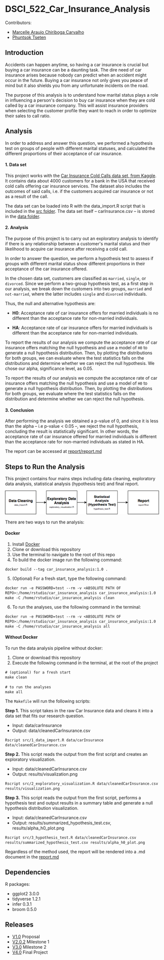 # DSCI_522_Car_Insurance_Analysis


Contributors:

- [Marcelle Araujo Chiriboga Carvalho](http://github.ubc.ca/mchirib)
- [Phuntsok Tseten](http://github.ubc.ca/ptseten)


## Introduction

Accidents can happen anytime, so having a car insurance is crucial but buying a car insurance can be a daunting task. The dire need of car insurance arises because nobody can predict when an accident might occur in the future. Buying a car insurance not only gives you peace of mind but it also shields you from any unfortunate incidents on the road.

The purpose of this analysis is to understand how marital status plays a role in influencing a person's decision to buy car insurance when they are cold called by a car insurance company. This will assist insurance providers when selecting the customer profile they want to reach in order to optimize their sales to call ratio.

## Analysis

In order to address and answer this question, we performed a hypothesis test on groups of people with different marital statuses, and calculated the different proportions of their acceptance of car insurance.

#### 1. Data set

This project works with the [Car Insurance Cold Calls data set, from Kaggle](https://www.kaggle.com/kondla/carinsurance#carInsurance_test.csv). It contains data about 4000 customers for a bank in the USA that received cold calls offering car insurance services. The dataset also includes the outcomes of said calls, i.e. if the customers acquired car insurance or not as a result of the call.

The data set can be loaded into R with the data_import.R script that is included in the [src folder](/src). The data set itself – carInsurance.csv – is stored in the [data folder](/data).

#### 2. Analysis

The purpose of this project is to carry out an exploratory analysis to identify if there is any relationship between a customer's marital status and their likelihood to acquire car insurance after receiving a cold call.

In order to answer the question, we perform a hypothesis test to assess if groups with different marital status show different proportions in their acceptance of the car insurance offered.

In the chosen data set, customers are classified as `married`, `single`, or `divorced`. Since we perform a two-group hypothesis test, as a first step in our analysis, we break down the customers into two groups, `married` and `not-married`, where the latter includes `single` and `divorced` individuals.

Thus, the null and alternative hypothesis are:

- **H0**: Acceptance rate of car insurance offers for married individuals is no different than the acceptance rate for non-married individuals.

- **HA**: Acceptance rate of car insurance offers for married individuals is different than the acceptance rate for non-married individuals.

To  report the results of our analysis we compute the acceptance rate of car insurance offers matching the null hypothesis and use a model of `H0` to generate a null hypothesis distribution. Then, by plotting the distributions for both groups, we can evaluate where the test statistics falls on the distributions and determine whether we can reject the null hypothesis. We chose our alpha, significance level, as 0.05.

To report the results of our analysis we compute the acceptance rate of car insurance offers matching the null hypothesis and use a model of `H0` to generate a null hypothesis distribution. Then, by plotting the distributions for both groups, we evaluate where the test statistics falls on the distribution and determine whether we can reject the null hypothesis.

#### 3. Conclusion

After performing the analysis we obtained a p-value of 0, and since it is less than the alpha – i.e p-value < 0.05 –, we reject the null hypothesis, concluding the result is statistically significant. In other words, the acceptance rate of car insurance offered for married individuals is different than the acceptance rate for non-married individuals as stated in HA.

The report can be accessed at [report/report.md](https://github.com/UBC-MDS/Car_Insurance_Analysis/blob/master/report/report.md)

## Steps to Run the Analysis

This project contains four mains steps including data cleaning, exploratory data analysis, statistical analysis (hypothesis test) and final report.

![](fig/Flowchart.png)

There are two ways to run the analysis:

#### Docker
1. Install [Docker](https://www.docker.com/get-started)
2. Clone or download this repository
3. Use the terminal to navigate to the root of this repo
4. To build the docker image run the following command:
```
docker build --tag car_insurance_analysis:1.0 .
```

5. (Optional) For a fresh start, type the following command:
```
docker run -e PASSWORD=test --rm -v <ABSOLUTE PATH OF REPO>:/home/rstudio/car_insurance_analysis car_insurance_analysis:1.0 make -C /home/rstudio/car_insurance_analysis clean
```

6. To run the analyses, use the following command in the terminal:
```
docker run -e PASSWORD=test --rm -v <ABSOLUTE PATH OF REPO>:/home/rstudio/car_insurance_analysis car_insurance_analysis:1.0 make -C /home/rstudio/car_insurance_analysis all
```

#### Without Docker
To run the data analysis pipeline without docker:
1. Clone or download this repository
2. Execute the following command in the terminal, at the root of the project

```
# (optional) for a fresh start
make clean

# to run the analyses
make all
```
The `Makefile` will run the following scripts:

**Step 1.** This script takes in the raw Car Insurance data and cleans it into a data set that fits our research question.
- Input: data/carInsurance
- Output: data/cleanedCarInsurance.csv
```
Rscript src/1_data_import.R data/carInsurance data/cleanedCarInsurance.csv
```

**Step 2.** This script reads the output from the first script and creates an exploratory visualization.
- Input: data/cleanedCarInsurance.csv
- Output: results/visualization.png
```
Rscript src/2_exploratory_visualization.R data/cleanedCarInsurance.csv results/visualization.png
```

**Step 3.** This script reads the output from the first script, performs a hypothesis test and output results in a summary table and generate a null hypothesis distribution visualization.
- Input: data/cleanedCarInsurance.csv
- Output: results/summarized_hypothesis_test.csv, results/alpha_h0_plot.png
```
Rscript src/3_hypothesis_test.R data/cleanedCarInsurance.csv results/summarized_hypothesis_test.csv results/alpha_h0_plot.png
```


Regardless of the method used, the report will be rendered into a .md document in the [report.md](https://github.com/UBC-MDS/Car_Insurance_Analysis/blob/master/report/report.md)

## Dependencies

R packages:

- ggplot2 3.0.0
- tidyverse 1.2.1
- infer 0.3.1
- broom 0.5.0


## Releases
 - [V1.0](https://github.com/UBC-MDS/Car_Insurance_Analysis/releases/tag/v1.0) Proposal
 - [V2.0.2](https://github.com/UBC-MDS/Car_Insurance_Analysis/releases/tag/v2.0.2) Milestone 1
 - [V3.0](https://github.com/UBC-MDS/Car_Insurance_Analysis/releases/tag/v3.0) Milestone 2
 - [V4.0](https://github.com/UBC-MDS/Car_Insurance_Analysis/releases/tag/v4.0) Final Project
